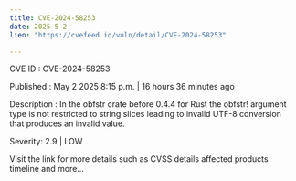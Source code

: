 ```yaml
---
title: CVE-2024-58253
date: 2025-5-2
lien: "https://cvefeed.io/vuln/detail/CVE-2024-58253"

---
```


CVE ID : CVE-2024-58253

Published :  May 2
2025
8:15 p.m. | 16 hours
36 minutes ago

Description : In the obfstr crate before 0.4.4 for Rust
the obfstr! argument type is not restricted to string slices
leading to invalid UTF-8 conversion that produces an invalid value.

Severity: 2.9 | LOW

Visit the link for more details
such as CVSS details
affected products
timeline
and more...
